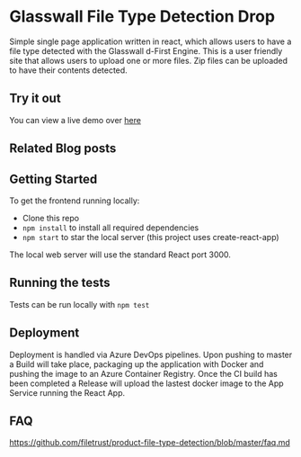 # Glasswall File Type Detection Drop

Simple single page application written in react, which allows users to have a file type detected with the Glasswall d-First Engine. This is a user friendly site that allows users to upload one or more files. Zip files can be uploaded to have their contents detected.

## Try it out
You can view a live demo over [here](https://glasswall-file-type-detection.azurewebsites.net/)

## Related Blog posts

## Getting Started
To get the frontend running locally:
* Clone this repo
* `npm install` to install all required dependencies
* `npm start` to star the local server (this project uses create-react-app)

The local web server will use the standard React port 3000.

## Running the tests

Tests can be run locally with `npm test`

## Deployment

Deployment is handled via Azure DevOps pipelines. Upon pushing to master a Build will take place, packaging up the application with Docker and pushing the image to an Azure Container Registry. Once the CI build has been completed a Release will upload the lastest docker image to the App Service running the React App.

## FAQ

https://github.com/filetrust/product-file-type-detection/blob/master/faq.md
